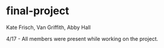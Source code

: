 # final-project
Kate Frisch, Van Griffith, Abby Hall

4/17 - All members were present while working on the project. 

